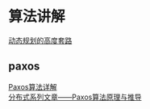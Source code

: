 # 算法讲解

[动态规划的高度套路](https://zhuanlan.zhihu.com/p/107457744)  

## paxos
[Paxos算法详解](https://zhuanlan.zhihu.com/p/31780743)  
[分布式系列文章——Paxos算法原理与推导](https://www.cnblogs.com/linbingdong/p/6253479.html)  